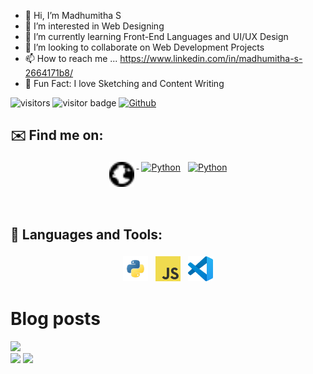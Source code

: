 - 👋 Hi, I’m Madhumitha S
- 👀 I’m interested in Web Designing
- 🌱 I’m currently learning Front-End Languages and UI/UX Design
- 💞️ I’m looking to collaborate on Web Development Projects
- 📫 How to reach me ... https://www.linkedin.com/in/madhumitha-s-2664171b8/
- 🦋 Fun Fact: I love Sketching and Content Writing
<!---
Madhumitha03S/Madhumitha03S is a ✨ special ✨ repository because its `README.md` (this file) appears on your GitHub profile.
You can click the Preview link to take a look at your changes.
--->

![visitors](https://visitor-badge.glitch.me/badge?page_id=page.id)
![visitor badge](https://visitor-badge.glitch.me/badge?page_id=jwenjian.visitor-badge&left_color=black&right_color=green&left_text=Hello%20Visitors)
[![Github](https://img.shields.io/github/followers/Madhumitha03S?label=Follow&style=social)](https://github.com/CharalambosIoannou)

## ✉️ Find me on:

<p align="center">
 <a href="https://github.com/Madhumitha03S" target="_blank" rel="noopener noreferrer"> <img src="https://raw.githubusercontent.com/iconic/open-iconic/master/svg/globe.svg" alt="Python" height="40" style="vertical-align:top; margin:4px"> </a>
 <a href="https://www.linkedin.com/in/madhumitha-s-2664171b8/" target="_blank" rel="noopener noreferrer"> <img src="https://cdn.jsdelivr.net/npm/simple-icons@v3/icons/linkedin.svg" alt="Python" height="40" style="vertical-align:top; margin:4px"></a>
 <a href="mailto:madhumitha.s2020b@vitstudent.ac.in"> <img src="https://cdn.jsdelivr.net/npm/simple-icons@v3/icons/gmail.svg" alt="Python" height="40" style="vertical-align:top; margin:4px"></a>
</p>

<br />

## 🧰 Languages and Tools:
<p align="center">
<img src="https://raw.githubusercontent.com/github/explore/80688e429a7d4ef2fca1e82350fe8e3517d3494d/topics/python/python.png" alt="Python" height="40" style="vertical-align:top; margin:4px">
<img src="https://raw.githubusercontent.com/github/explore/80688e429a7d4ef2fca1e82350fe8e3517d3494d/topics/javascript/javascript.png" alt="Javascript" height="40" style="vertical-align:top; margin:4px">
<img src="https://raw.githubusercontent.com/github/explore/80688e429a7d4ef2fca1e82350fe8e3517d3494d/topics/visual-studio-code/visual-studio-code.png" alt="VS Code" height="40" style="vertical-align:top; margin:4px">
</p>

# Blog posts
<!-- BLOG-POST-LIST:START -->
<!-- BLOG-POST-LIST:END -->

<img height="180em" src="https://github-readme-stats.vercel.app/api?username=Madhumitha03S&show_icons=true&hide_border=true&&count_private=true&include_all_commits=true" />
<div>
 <img height="180em" margin="10px" src="https://github-readme-stats.vercel.app/api?username=Madhumitha03S&show_icons=true&theme=nightowl&show_icons=true&hide_border=true&&count_private=true&include_all_commits=true" />
 <img float="right"  margin="10px" src="https://github-readme-stats.vercel.app/api/top-langs/?username=Madhumitha03S&theme=tokyonight&show_icons=true&hide_border=true&&count_private=true&include_all_commits=true" />
 </div>
